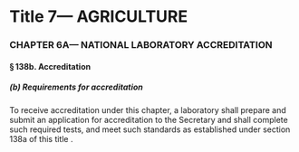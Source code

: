 
# Title 7— AGRICULTURE
### CHAPTER 6A— NATIONAL LABORATORY ACCREDITATION
#### § 138b. Accreditation
##### (b) Requirements for accreditation

To receive accreditation under this chapter, a laboratory shall prepare and submit an application for accreditation to the Secretary and shall complete such required tests, and meet such standards as established under section 138a of this title .
